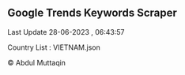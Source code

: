 

## Google Trends Keywords Scraper 
 
Last Update 28-06-2023 , 06:43:57

Country List :
VIETNAM.json



© Abdul Muttaqin 
